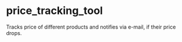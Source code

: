 # price_tracking_tool
Tracks price of different products and notifies via e-mail, if their price drops.
